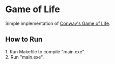 # Game of Life
Simple implementation of [Conway's Game of Life](https://en.wikipedia.org/wiki/Conway%27s_Game_of_Life).

## How to Run
1\. Run Makefile to compile "main.exe".  
2\. Run "main.exe".
